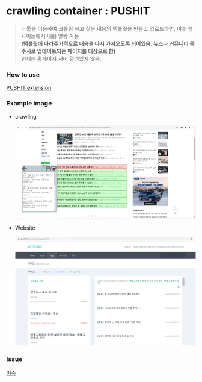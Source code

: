 # crawling container : PUSHIT
> 💡 툴을 이용하여 크롤링 하고 싶은 내용의 탬플릿을 만들고 업로드하면, 이후 웹사이트에서 내용 열람 가능  
> **(탬플릿에 따라주기적으로 내용을 다시 가져오도록 되어있음. 뉴스나 커뮤니티 등 수시로 업데이트되는 페이지를 대상으로 함)**  
> 현제는 홈페이지 서버 열려있지 않음. 

### How to use
[PUSHIT extension](https://www.notion.so/PUSHIT-extension-2fdcd50277d1466fb3965f2969e0aee3)

### Example image
- crawling
    
    ![](https://github.com/Deplim/crawling_container/blob/master/img/pushit_i1.png?raw=true)
    
- Website
    
    ![](https://github.com/Deplim/crawling_container/blob/master/img/pushit_i2.png?raw=true)
    
### Issue
[이슈](https://www.notion.so/5466842d21484f549d9b09134d8a3188)
